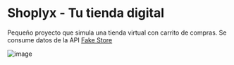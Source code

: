 # Shoplyx - Tu tienda digital

Pequeño proyecto que simula una tienda virtual con carrito de compras. Se consume datos de la API [Fake Store](https://fakestoreapi.com/)

![image](https://github.com/user-attachments/assets/48194938-eb2c-45a9-8ba4-53412760a141)
